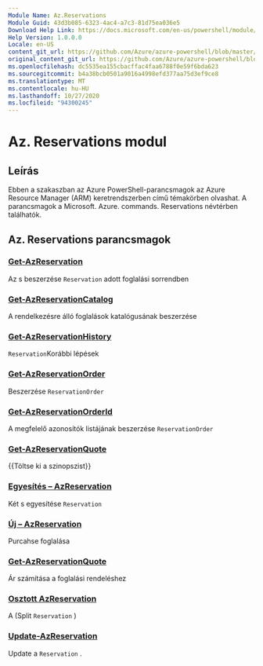 ```yaml
---
Module Name: Az.Reservations
Module Guid: 43d3b085-6323-4ac4-a7c3-81d75ea036e5
Download Help Link: https://docs.microsoft.com/en-us/powershell/module/az.reservations
Help Version: 1.0.0.0
Locale: en-US
content_git_url: https://github.com/Azure/azure-powershell/blob/master/src/Reservations/Reservations/help/Az.Reservations.md
original_content_git_url: https://github.com/Azure/azure-powershell/blob/master/src/Reservations/Reservations/help/Az.Reservations.md
ms.openlocfilehash: dc5535ea155cbacffac4faa6788f0e59f6bda623
ms.sourcegitcommit: b4a38bcb0501a9016a4998efd377aa75d3ef9ce8
ms.translationtype: MT
ms.contentlocale: hu-HU
ms.lasthandoff: 10/27/2020
ms.locfileid: "94300245"
---
```

# Az. Reservations modul
## Leírás
Ebben a szakaszban az Azure PowerShell-parancsmagok az Azure Resource Manager (ARM) keretrendszerben című témakörben olvashat. A parancsmagok a Microsoft. Azure. commands. Reservations névtérben találhatók.

## Az. Reservations parancsmagok
### [Get-AzReservation](Get-AzReservation.md)
Az s beszerzése `Reservation` adott foglalási sorrendben

### [Get-AzReservationCatalog](Get-AzReservationCatalog.md)
A rendelkezésre álló foglalások katalógusának beszerzése

### [Get-AzReservationHistory](Get-AzReservationHistory.md)
`Reservation`Korábbi lépések

### [Get-AzReservationOrder](Get-AzReservationOrder.md)
Beszerzése `ReservationOrder`

### [Get-AzReservationOrderId](Get-AzReservationOrderId.md)
A megfelelő azonosítók listájának beszerzése `ReservationOrder`

### [Get-AzReservationQuote](Get-AzReservationQuote.md)
{{Töltse ki a szinopszist}}

### [Egyesítés – AzReservation](Merge-AzReservation.md)
Két s egyesítése `Reservation`

### [Új – AzReservation](New-AzReservation.md)
Purcahse foglalása

### [Get-AzReservationQuote](Get-AzReservationQuote.md)
Ár számítása a foglalási rendeléshez

### [Osztott AzReservation](Split-AzReservation.md)
A (Split `Reservation` )

### [Update-AzReservation](Update-AzReservation.md)
Update a `Reservation` .

